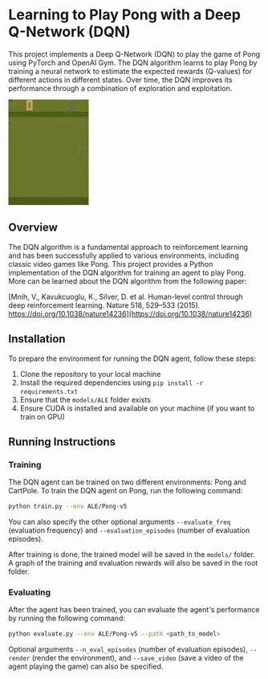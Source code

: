 # Learning to Play Pong with a Deep Q-Network (DQN)
This project implements a Deep Q-Network (DQN) to play the game of Pong using PyTorch and OpenAI Gym. The DQN algorithm learns to play Pong by training a neural network to estimate the expected rewards (Q-values) for different actions in different states. Over time, the DQN improves its performance through a combination of exploration and exploitation.

![Pong](pong.gif)

## Overview
The DQN algorithm is a fundamental approach to reinforcement learning and has been successfully applied to various environments, including classic video games like Pong. This project provides a Python implementation of the DQN algorithm for training an agent to play Pong. More can be learned about the DQN algorithm from the following paper:

[Mnih, V., Kavukcuoglu, K., Silver, D. et al. Human-level control through deep reinforcement learning. Nature 518, 529–533 (2015). https://doi.org/10.1038/nature14236](https://doi.org/10.1038/nature14236)

## Installation
To prepare the environment for running the DQN agent, follow these steps:

1. Clone the repository to your local machine
2. Install the required dependencies using `pip install -r requirements.txt`
3. Ensure that the `models/ALE` folder exists
4. Ensure CUDA is installed and available on your machine (if you want to train on GPU)

## Running Instructions
### Training
The DQN agent can be trained on two different environments: Pong and CartPole. To train the DQN agent on Pong, run the following command:

```bash
python train.py --env ALE/Pong-v5
```
You can also specify the other optional arguments `--evaluate_freq` (evaluation frequency) and `--evaluation_episodes` (number of evaluation episodes).

After training is done, the trained model will be saved in the `models/` folder. A graph of the training and evaluation rewards will also be saved in the root folder.

### Evaluating
After the agent has been trained, you can evaluate the agent's performance by running the following command:

```bash
python evaluate.py --env ALE/Pong-v5 --path <path_to_model>
```

Optional arguments `--n_eval_episodes` (number of evaluation episodes), `--render` (render the environment), and `--save_video` (save a video of the agent playing the game) can also be specified.

